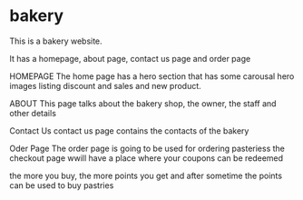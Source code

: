 # bakery

This is a bakery website.

It has a homepage, about page, contact us page and order page


HOMEPAGE
The home page has a hero section that has some carousal hero images listing discount and sales and new product.

ABOUT
This page talks about the bakery shop, the owner, the staff and other details

Contact Us 
contact us page contains the contacts of the bakery

Oder Page
The order page is going  to be used for ordering pasteriess
the checkout page wwill have a place where your coupons can be redeemed

the more you buy, the more points you get and after sometime the points can be used to buy pastries



